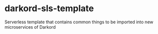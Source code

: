 # darkord-sls-template
Serverless template that contains common things to be imported into new microservices of Darkord
